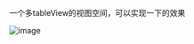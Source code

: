 一个多tableView的视图空间，可以实现一下的效果

![image](https://github.com/zhangkang317/LPPZStretchViewController/blob/master/Gif/demo.gif)


    
